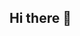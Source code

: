 ## Hi there 👋

<!--
**yusufgonen/yusufgonen** is a ✨ _special_ ✨ repository because its `README.md` (this file) appears on your GitHub profile.

Here are some ideas to get you started:

- 🌱 I’m currently learning Java.
- 💬 Ask me about anything.
- 📫 How to reach me: yusuf.gonen@ug.bilkent.edu.tr
- 😄 Pronouns: he/him
-->
